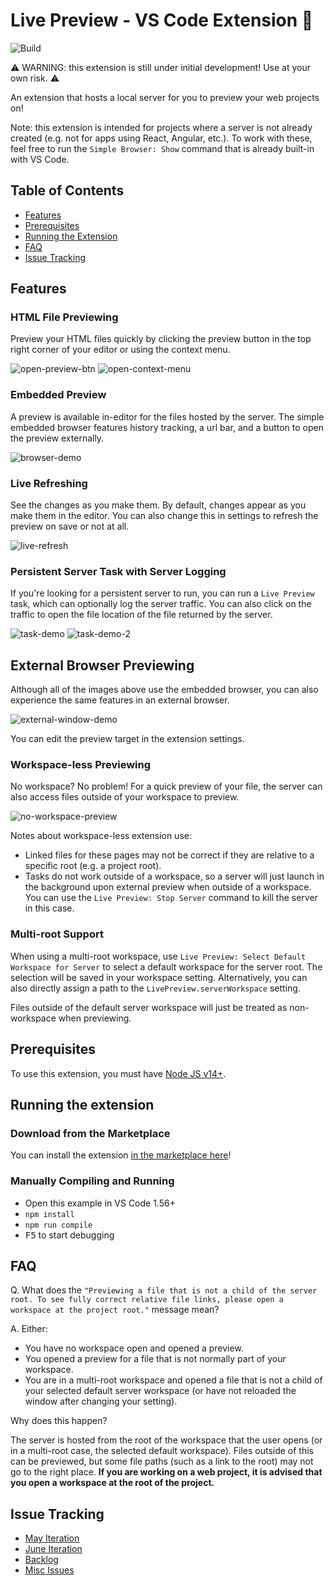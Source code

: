 # Live Preview - VS Code Extension 📡

![Build](https://github.com/andreamah/VS-Code-LiveServer-V2-Extension/actions/workflows/build.yml/badge.svg)

⚠️ WARNING: this extension is still under initial development! Use at your own risk. ⚠️

An extension that hosts a local server for you to preview your web projects on! 

Note: this extension is intended for projects where a server is not already created (e.g. not for apps using React, Angular, etc.). To work with these, feel free to run the `Simple Browser: Show` command that is already built-in with VS Code.

## Table of Contents
- [Features](#features)
- [Prerequisites](#prerequisites)
- [Running the Extension](#running-the-extension)
- [FAQ](#faq)
- [Issue Tracking](#issue-tracking)

## Features
### HTML File Previewing
Preview your HTML files quickly by clicking the preview button in the top right corner of your editor or using the context menu.

![open-preview-btn](./release_notes/images/misc/open-preview-btn.gif)
![open-context-menu](./release_notes/images/misc/open-context-menu.gif)
### Embedded Preview
A preview is available in-editor for the files hosted by the server. The simple embedded browser features history tracking, a url bar, and a button to open the preview externally. 

![browser-demo](./release_notes/images/misc/browser-demo.gif)
### Live Refreshing
See the changes as you make them. By default, changes appear as you make them in the editor. You can also change this in settings to refresh the preview on save or not at all. 

![live-refresh](./release_notes/images/misc/live-refresh.gif)
### Persistent Server Task with Server Logging
If you're looking for a persistent server to run, you can run a `Live Preview` task, which can optionally log the server traffic. You can also click on the traffic to open the file location of the file returned by the server.

![task-demo](./release_notes/images/misc/task-demo.gif)
![task-demo-2](./release_notes/images/misc/task-demo-2.gif)

## External Browser Previewing
Although all of the images above use the embedded browser, you can also experience the same features in an external browser.

![external-window-demo](./release_notes/images/misc/external-window-demo.gif)

You can edit the preview target in the extension settings.

### Workspace-less Previewing
No workspace? No problem! For a quick preview of your file, the server can also access files outside of your workspace to preview. 

![no-workspace-preview](./release_notes/images/misc/no-workspace-preview.gif)

Notes about workspace-less extension use:
- Linked files for these pages may not be correct if they are relative to a specific root (e.g. a project root). 
- Tasks do not work outside of a workspace, so a server will just launch in the background upon external preview when outside of a workspace. You can use the `Live Preview: Stop Server` command to kill the server in this case.

### Multi-root Support
When using a multi-root workspace, use `Live Preview: Select Default Workspace for Server` to select a default workspace for the server root. The selection will be saved in your workspace setting. Alternatively, you can also directly assign a path to the `LivePreview.serverWorkspace` setting.

Files outside of the default server workspace will just be treated as non-workspace when previewing.

## Prerequisites
To use this extension, you must have [Node JS v14+](https://nodejs.org/en/download/). 
## Running the extension
### Download from the Marketplace
You can install the extension [in the marketplace here](https://marketplace.visualstudio.com/items?itemName=ms-vscode.live-server)!
### Manually Compiling and Running
- Open this example in VS Code 1.56+
- `npm install`
- `npm run compile`
- <kbd>F5</kbd> to start debugging

## FAQ
Q. What does the `"Previewing a file that is not a child of the server root. To see fully correct relative file links, please open a workspace at the project root."` message mean?

A. Either:
- You have no workspace open and opened a preview.
- You opened a preview for a file that is not normally part of your workspace.
- You are in a multi-root workspace and opened a file that is not a child of your selected default server workspace (or have not reloaded the window after changing your setting).

Why does this happen? 

The server is hosted from the root of the workspace that the user opens (or in a multi-root case, the selected default workspace). Files outside of this can be previewed, but some file paths (such as a link to the root) may not go to the right place. **If you are working on a web project, it is advised that you open a workspace at the root of the project.**

## Issue Tracking
- [May Iteration](https://github.com/microsoft/vscode/issues/124607)
- [June Iteration](https://github.com/microsoft/vscode/issues/124608)
- [Backlog](https://github.com/microsoft/vscode/issues/125343)
- [Misc Issues](https://github.com/microsoft/vscode/issues?q=is%3Aopen+is%3Aissue+label%3Alive-server)
